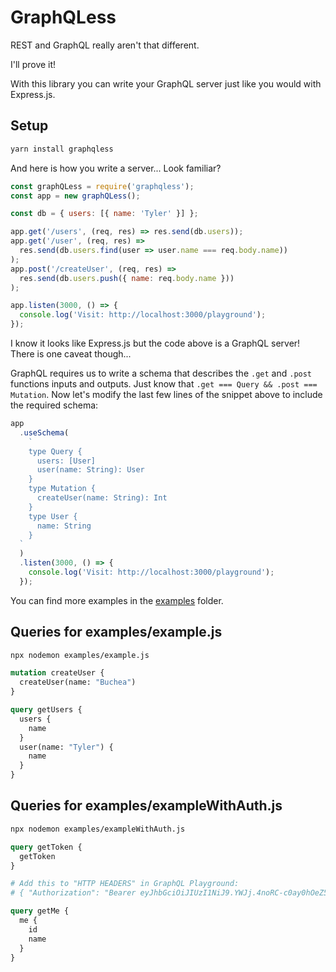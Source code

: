 # GraphQLess

REST and GraphQL really aren't that different.

I'll prove it!

With this library you can write your GraphQL server just like you would with Express.js.

## Setup

```bash
yarn install graphqless
```

And here is how you write a server... Look familiar?

```jsx
const graphQLess = require('graphqless');
const app = new graphQLess();

const db = { users: [{ name: 'Tyler' }] };

app.get('/users', (req, res) => res.send(db.users));
app.get('/user', (req, res) =>
  res.send(db.users.find(user => user.name === req.body.name))
);
app.post('/createUser', (req, res) =>
  res.send(db.users.push({ name: req.body.name }))
);

app.listen(3000, () => {
  console.log('Visit: http://localhost:3000/playground');
});
```

I know it looks like Express.js but the code above is a GraphQL server! There is one caveat though...

GraphQL requires us to write a schema that describes the `.get` and `.post` functions inputs and outputs.
Just know that `.get === Query && .post === Mutation`. Now let's modify the last few lines of the snippet above to include the required schema:

```jsx
app
  .useSchema(
    `
    type Query {
      users: [User]
      user(name: String): User
    }
    type Mutation {
      createUser(name: String): Int
    }
    type User {
      name: String
    }
  `
  )
  .listen(3000, () => {
    console.log('Visit: http://localhost:3000/playground');
  });
```

You can find more examples in the [examples](/examples) folder.

## Queries for examples/example.js

```bash
npx nodemon examples/example.js
```

```graphql
mutation createUser {
  createUser(name: "Buchea")
}

query getUsers {
  users {
    name
  }
  user(name: "Tyler") {
    name
  }
}
```

## Queries for examples/exampleWithAuth.js

```bash
npx nodemon examples/exampleWithAuth.js
```

```graphql
query getToken {
  getToken
}

# Add this to "HTTP HEADERS" in GraphQL Playground:
# { "Authorization": "Bearer eyJhbGciOiJIUzI1NiJ9.YWJj.4noRC-c0ay0hOeZ5Cgc80MVS0P4p4FrR2lJFzMNSnE4" }

query getMe {
  me {
    id
    name
  }
}
```
